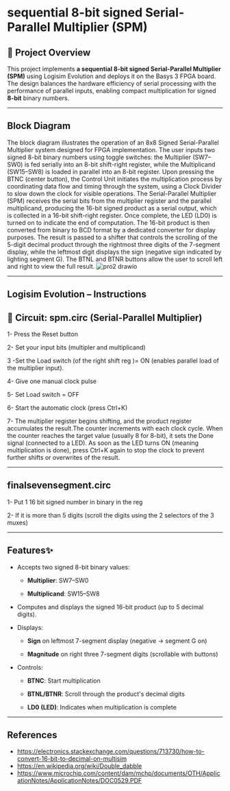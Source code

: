 
# sequential 8-bit signed Serial-Parallel Multiplier (SPM)

## 📌 Project Overview  
This project implements **a sequential 8-bit signed Serial-Parallel Multiplier (SPM)** using Logisim Evolution and deploys it on the Basys 3 FPGA board. The design balances the hardware efficiency of serial processing with the performance of parallel inputs, enabling compact multiplication for signed **8-bit** binary numbers.

---
## Block Diagram
The block diagram illustrates the operation of an 8x8 Signed Serial-Parallel Multiplier system designed for FPGA implementation. The user inputs two signed 8-bit binary numbers using toggle switches: the Multiplier (SW7–SW0) is fed serially into an 8-bit shift-right register, while the Multiplicand (SW15–SW8) is loaded in parallel into an 8-bit register. Upon pressing the BTNC (center button), the Control Unit initiates the multiplication process by coordinating data flow and timing through the system, using a Clock Divider to slow down the clock for visible operations. The Serial-Parallel Multiplier (SPM) receives the serial bits from the multiplier register and the parallel multiplicand, producing the 16-bit signed product as a serial output, which is collected in a 16-bit shift-right register. Once complete, the LED (LD0) is turned on to indicate the end of computation. The 16-bit product is then converted from binary to BCD format by a dedicated converter for display purposes. The result is passed to a shifter that controls the scrolling of the 5-digit decimal product through the rightmost three digits of the 7-segment display, while the leftmost digit displays the sign (negative sign indicated by lighting segment G). The BTNL and BTNR buttons allow the user to scroll left and right to view the full result.
![pro2 drawio](https://github.com/user-attachments/assets/631ce27e-c971-4da9-87b5-6902cea75654)

---
## Logisim Evolution – Instructions
## 🔧 Circuit: spm.circ (Serial-Parallel Multiplier)
1- Press the Reset button 

2- Set your input bits (multipler and multiplicand)

3 -Set the Load switch (of the right shift reg )= ON (enables parallel load of the multiplier input). 

4- Give one manual clock pulse 

5- Set Load switch = OFF 

6- Start the automatic clock (press Ctrl+K) 

7- The multiplier register begins shifting, and the product register accumulates the result.The counter increments with each clock cycle. When the counter reaches the target value (usually 8 for 8-bit), it sets the Done signal (connected to a LED). As soon as the LED turns ON (meaning multiplication is done), press Ctrl+K again to stop the clock to prevent further shifts or overwrites of the result. 

---
## finalsevensegment.circ 
1- Put 1 16 bit signed number in binary in the reg 

2- If it is more than 5 digits (scroll the digits using the 2 selectors of the 3 muxes) 

---
## Features✨
- Accepts two signed 8-bit binary values:

  - **Multiplier**: SW7–SW0

  - **Multiplicand**: SW15–SW8

- Computes and displays the signed 16-bit product (up to 5 decimal digits).

- Displays:

  - **Sign** on leftmost 7-segment display (negative → segment G on)

  - **Magnitude** on right three 7-segment digits (scrollable with buttons)

- Controls:

  - **BTNC**: Start multiplication
  
  - **BTNL/BTNR**: Scroll through the product's decimal digits
  
  - **LD0 (LED)**: Indicates when multiplication is complete

---

## References
- https://electronics.stackexchange.com/questions/713730/how-to-convert-16-bit-to-decimal-on-multisim
- https://en.wikipedia.org/wiki/Double_dabble
- https://www.microchip.com/content/dam/mchp/documents/OTH/ApplicationNotes/ApplicationNotes/DOC0529.PDF

